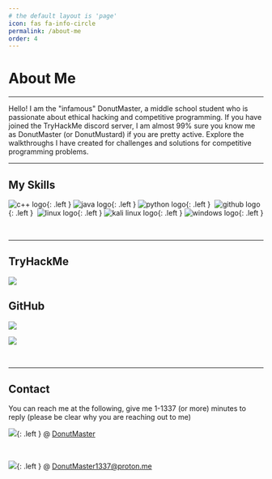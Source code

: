 ```yaml
---
# the default layout is 'page'
icon: fas fa-info-circle
permalink: /about-me
order: 4
---
```


# About Me

---

Hello! I am the "infamous" DonutMaster, a middle school student who is passionate about ethical hacking and competitive programming. If you have joined the TryHackMe discord server, I am almost 99% sure you know me as DonutMaster (or DonutMustard) if you are pretty active. Explore the walkthroughs I have created for challenges and solutions for competitive programming problems.

---

## My Skills

![c++ logo](https://img.shields.io/badge/C++-%2300599C.svg?logo=c%2B%2B&logoColor=white){: .left }
![java logo](https://img.shields.io/badge/Java-%23ED8B00.svg?logo=openjdk&logoColor=white){: .left }
![python logo](https://img.shields.io/badge/Python-3776AB?logo=python&logoColor=fff){: .left } 
![github logo](https://img.shields.io/badge/GitHub-000?logo=github&logoColor=fff){: .left } 
![linux logo](https://img.shields.io/badge/Linux-FCC624?logo=linux&logoColor=black){: .left }
![kali linux logo](https://img.shields.io/badge/Kali%20Linux-557C94?logo=kalilinux&logoColor=fff){: .left }
![windows logo](https://custom-icon-badges.demolab.com/badge/Windows-0078D6?logo=windows11&logoColor=white){: .left }

<br>

---

## TryHackMe

![](https://tryhackme-badges.s3.amazonaws.com/DonutMaster.png) 

## GitHub

![](https://github-readme-stats.vercel.app/api/top-langs/?username=DonutMaster&layout=compact&theme=tokyonight&hide_border=true)

![](https://github-readme-stats.vercel.app/api?username=DonutMaster&show_icons=true&theme=tokyonight&hide_border=true)

<br>

---

## Contact

You can reach me at the following, give me 1-1337 (or more) minutes to reply (please be clear why you are reaching out to me)

![](https://img.shields.io/badge/discord-5865F2?logo=discord&logoColor=white){: .left } @ [DonutMaster](https://discord.com/users/987259301506736149)

<br>

![](https://img.shields.io/badge/Proton%20Mail-6D4AFF?logo=protonmail&logoColor=fff){: .left } @ [DonutMaster1337@proton.me](mailto:DonutMaster1337@proton.me)

